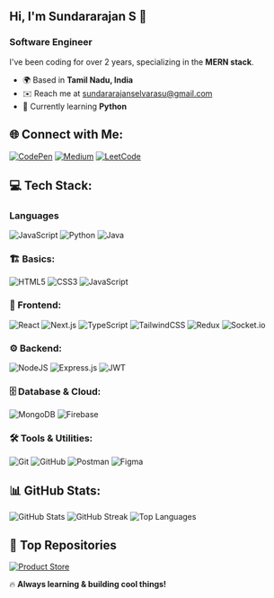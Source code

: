 ## Hi, I'm Sundararajan S 👋

### Software Engineer
I've been coding for over 2 years, specializing in the **MERN stack**.

- 🌍 Based in **Tamil Nadu, India**
- ✉️ Reach me at [sundararajanselvarasu@gmail.com](mailto:sundararajanselvarasu@gmail.com)
- 🧠 Currently learning **Python**

## 🌐 Connect with Me:
[![CodePen](https://img.shields.io/badge/CodePen-%23161616.svg?style=for-the-badge&logo=codepen&logoColor=white)](https://codepen.io/sundararajan-git)
[![Medium](https://img.shields.io/badge/Medium-%23000000.svg?style=for-the-badge&logo=medium&logoColor=white)](https://medium.com/@sundararajanselvarasu)
[![LeetCode](https://img.shields.io/badge/LeetCode-%230081CB.svg?style=for-the-badge&logo=leetcode&logoColor=white)](https://www.leetcode.com/sundararajan-git)

## 💻 Tech Stack:

### Languages
![JavaScript](https://img.shields.io/badge/JavaScript-%23323330.svg?style=for-the-badge&logo=javascript&logoColor=%23F7DF1E)
![Python](https://img.shields.io/badge/Python-3776AB?style=for-the-badge&logo=python&logoColor=white)
![Java](https://img.shields.io/badge/Java-%23ED8B00.svg?style=for-the-badge&logo=java&logoColor=white)


### 🏗️ Basics:
![HTML5](https://img.shields.io/badge/HTML5-%23E34F26.svg?style=for-the-badge&logo=html5&logoColor=white)
![CSS3](https://img.shields.io/badge/CSS3-%231572B6.svg?style=for-the-badge&logo=css3&logoColor=white)
![JavaScript](https://img.shields.io/badge/JavaScript-%23323330.svg?style=for-the-badge&logo=javascript&logoColor=%23F7DF1E)

### 🔹 Frontend:
![React](https://img.shields.io/badge/React-%2320232a.svg?style=for-the-badge&logo=react&logoColor=%2361DAFB)
![Next.js](https://img.shields.io/badge/Next.js-%23000000.svg?style=for-the-badge&logo=next.js&logoColor=white)
![TypeScript](https://img.shields.io/badge/TypeScript-%23007ACC.svg?style=for-the-badge&logo=typescript&logoColor=white)
![TailwindCSS](https://img.shields.io/badge/TailwindCSS-%2338B2AC.svg?style=for-the-badge&logo=tailwind-css&logoColor=white)
![Redux](https://img.shields.io/badge/Redux-%23593d88.svg?style=for-the-badge&logo=redux&logoColor=white)
![Socket.io](https://img.shields.io/badge/Socket.io-%23010101.svg?style=for-the-badge&logo=socket.io&logoColor=white)

### ⚙️ Backend:
![NodeJS](https://img.shields.io/badge/Node.js-%236DA55F.svg?style=for-the-badge&logo=node.js&logoColor=white)
![Express.js](https://img.shields.io/badge/Express.js-%23404d59.svg?style=for-the-badge&logo=express&logoColor=%2361DAFB)
![JWT](https://img.shields.io/badge/JWT-%23000000.svg?style=for-the-badge&logo=JSON%20web%20tokens)

### 🗄️ Database & Cloud:
![MongoDB](https://img.shields.io/badge/MongoDB-%234ea94b.svg?style=for-the-badge&logo=mongodb&logoColor=white)
![Firebase](https://img.shields.io/badge/Firebase-%23FFCA28.svg?style=for-the-badge&logo=firebase&logoColor=black)

### 🛠️ Tools & Utilities:
![Git](https://img.shields.io/badge/Git-%23F05033.svg?style=for-the-badge&logo=git&logoColor=white)
![GitHub](https://img.shields.io/badge/GitHub-%23121011.svg?style=for-the-badge&logo=github&logoColor=white)
![Postman](https://img.shields.io/badge/Postman-%23FF6C37.svg?style=for-the-badge&logo=postman&logoColor=white)
![Figma](https://img.shields.io/badge/Figma-%23F24E1E.svg?style=for-the-badge&logo=figma&logoColor=white)

## 📊 GitHub Stats:
![GitHub Stats](https://github-readme-stats.vercel.app/api?username=sundararajan-git&show_icons=true&theme=transparent&hide_border=true&text_color=white)
![GitHub Streak](https://github-readme-streak-stats.herokuapp.com/?user=sundararajan-git&theme=transparent&hide_border=true&text_color=white)
![Top Languages](https://github-readme-stats.vercel.app/api/top-langs/?username=sundararajan-git&langs_count=8&theme=transparent&hide_border=true&text_color=white)

## 🚀 Top Repositories
[![Product Store](https://github-readme-stats.vercel.app/api/pin/?username=sundararajan-git&repo=product_store&theme=transparent&hide_border=true&text_color=white)](https://github.com/sundararajan-git/product_store)

🔥 **Always learning & building cool things!**
